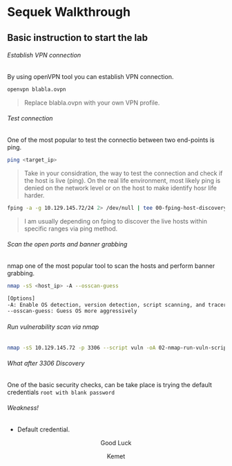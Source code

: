 # Sequek Walkthrough
## Basic instruction to start the lab

###### Establish VPN connection
By using openVPN tool you can establish VPN connection.
```bash
openvpn blabla.ovpn
```
> Replace blabla.ovpn with your own VPN profile.

###### Test connection
One of the most popular to test the connectio between two end-points is ping.
```bash
ping <target_ip>
```
> Take in your considration, the way to test the connection and check if the host is live (ping). On the real life environment, most likely ping is denied on the network level or on the host to make identify hosr life harder.

```bash
fping -a -g 10.129.145.72/24 2> /dev/null | tee 00-fping-host-discovery.result
```
> I am usually depending on fping to discover the live hosts within specific ranges via ping method.

###### Scan the open ports and banner grabbing
nmap one of the most popular tool to scan the hosts and perform banner grabbing.
```bash
nmap -sS <host_ip> -A --osscan-guess

[Options]
-A: Enable OS detection, version detection, script scanning, and traceroute
--osscan-guess: Guess OS more aggressively
```

###### Run vulnerability scan via nmap
```bash
nmap -sS 10.129.145.72 -p 3306 --script vuln -oA 02-nmap-run-vuln-script.result
```

###### What after 3306 Discovery
One of the basic security checks, can be take place is trying the default credentials `root with blank password`

###### Weakness!
* Default credential.

<p align="center" text> Good Luck </p>
<p align="center" text> Kemet </p>
